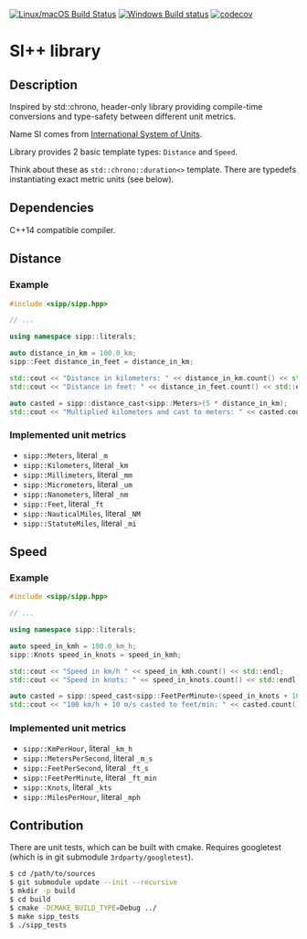 [![Linux/macOS Build Status](https://travis-ci.org/vinnyspb/sipp.svg?branch=master)](https://travis-ci.org/vinnyspb/sipp)
[![Windows Build status](https://ci.appveyor.com/api/projects/status/fprd626eq7t7769f/branch/master?svg=true)](https://ci.appveyor.com/project/vinnyspb/sipp/branch/master)
[![codecov](https://codecov.io/gh/vinnyspb/sipp/branch/master/graph/badge.svg)](https://codecov.io/gh/vinnyspb/sipp)

# SI++ library

## Description

Inspired by std::chrono, header-only library providing
compile-time conversions and type-safety between different unit metrics.

Name SI comes from [International System of Units](https://en.wikipedia.org/wiki/International_System_of_Units).

Library provides 2 basic template types: `Distance` and `Speed`.

Think about these as `std::chrono::duration<>` template.
There are typedefs instantiating exact metric units (see below).

## Dependencies

C++14 compatible compiler.

## Distance

### Example

```cpp
#include <sipp/sipp.hpp>

// ...

using namespace sipp::literals;

auto distance_in_km = 100.0_km;
sipp::Feet distance_in_feet = distance_in_km;

std::cout << "Distance in kilometers: " << distance_in_km.count() << std::endl;
std::cout << "Distance in feet: " << distance_in_feet.count() << std::endl;

auto casted = sipp::distance_cast<sipp::Meters>(5 * distance_in_km);
std::cout << "Multiplied kilometers and cast to meters: " << casted.count() << std::endl;

```

### Implemented unit metrics

* `sipp::Meters`, literal `_m`
* `sipp::Kilometers`, literal `_km`
* `sipp::Millimeters`, literal `_mm`
* `sipp::Micrometers`, literal `_um`
* `sipp::Nanometers`, literal `_nm`
* `sipp::Feet`, literal `_ft`
* `sipp::NauticalMiles`, literal `_NM`
* `sipp::StatuteMiles`, literal `_mi`

## Speed

### Example

```cpp
#include <sipp/sipp.hpp>

// ...

using namespace sipp::literals;

auto speed_in_kmh = 100.0_km_h;
sipp::Knots speed_in_knots = speed_in_kmh;

std::cout << "Speed in km/h " << speed_in_kmh.count() << std::endl;
std::cout << "Speed in knots: " << speed_in_knots.count() << std::endl;

auto casted = sipp::speed_cast<sipp::FeetPerMinute>(speed_in_knots + 10_m_s);
std::cout << "100 km/h + 10 m/s casted to feet/min: " << casted.count() << std::endl;

```

### Implemented unit metrics

* `sipp::KmPerHour`, literal `_km_h`
* `sipp::MetersPerSecond`, literal `_m_s`
* `sipp::FeetPerSecond`, literal `_ft_s`
* `sipp::FeetPerMinute`, literal `_ft_min`
* `sipp::Knots`, literal `_kts`
* `sipp::MilesPerHour`, literal `_mph`

## Contribution

There are unit tests, which can be built with cmake.
Requires googletest (which is in git submodule `3rdparty/googletest`).

```bash
$ cd /path/to/sources
$ git submodule update --init --recursive
$ mkdir -p build
$ cd build
$ cmake -DCMAKE_BUILD_TYPE=Debug ../
$ make sipp_tests
$ ./sipp_tests
```
